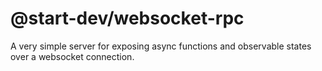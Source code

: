 # @start-dev/websocket-rpc

A very simple server for exposing async functions and observable states over a websocket connection.
